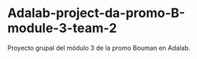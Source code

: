 # Adalab-project-da-promo-B-module-3-team-2
Proyecto grupal del módulo 3 de la promo Bouman en Adalab. 
